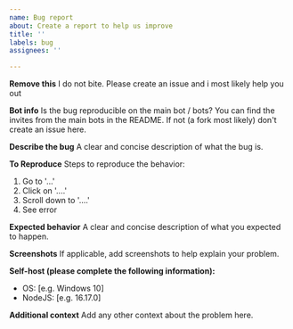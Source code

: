 ```yaml
---
name: Bug report
about: Create a report to help us improve
title: ''
labels: bug
assignees: ''

---
```


**Remove this**
I do not bite. Please create an issue and i most likely help you out

**Bot info**
Is the bug reproducible on the main bot / bots?
You can find the invites from the main bots in the README.
If not (a fork most likely) don't create an issue here.

**Describe the bug**
A clear and concise description of what the bug is.

**To Reproduce**
Steps to reproduce the behavior:
1. Go to '...'
2. Click on '....'
3. Scroll down to '....'
4. See error

**Expected behavior**
A clear and concise description of what you expected to happen.

**Screenshots**
If applicable, add screenshots to help explain your problem.

**Self-host (please complete the following information):**
 - OS: [e.g. Windows 10]
 - NodeJS: [e.g. 16.17.0]

**Additional context**
Add any other context about the problem here.
